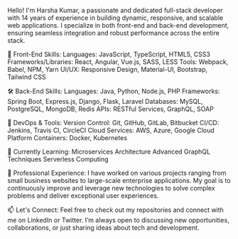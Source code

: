 Hello! I'm Harsha Kumar, a passionate and dedicated full-stack developer with 14 years of experience in building dynamic, responsive, and scalable web applications. I specialize in both front-end and back-end development, ensuring seamless integration and robust performance across the entire stack.

🚀 Front-End Skills:
Languages: JavaScript, TypeScript, HTML5, CSS3
Frameworks/Libraries: React, Angular, Vue.js, SASS, LESS
Tools: Webpack, Babel, NPM, Yarn
UI/UX: Responsive Design, Material-UI, Bootstrap, Tailwind CSS

🛠️ Back-End Skills:
Languages: Java, Python, Node.js, PHP
Frameworks: Spring Boot, Express.js, Django, Flask, Laravel
Databases: MySQL, PostgreSQL, MongoDB, Redis
APIs: RESTful Services, GraphQL, SOAP

🔧 DevOps & Tools:
Version Control: Git, GitHub, GitLab, Bitbucket
CI/CD: Jenkins, Travis CI, CircleCI
Cloud Services: AWS, Azure, Google Cloud Platform
Containers: Docker, Kubernetes

🌱 Currently Learning:
Microservices Architecture
Advanced GraphQL Techniques
Serverless Computing

💼 Professional Experience:
I have worked on various projects ranging from small business websites to large-scale enterprise applications. My goal is to continuously improve and leverage new technologies to solve complex problems and deliver exceptional user experiences.

📫 Let's Connect:
Feel free to check out my repositories and connect with me on LinkedIn or Twitter. I’m always open to discussing new opportunities, collaborations, or just sharing ideas about tech and development.
